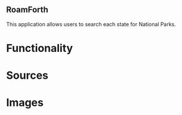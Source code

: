 ## RoamForth

This application allows users to search each state for National Parks. 

# Functionality

# Sources

# Images